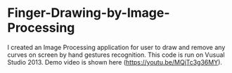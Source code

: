 # Finger-Drawing-by-Image-Processing

I created an Image Processing application for user to draw and remove any curves on screen by hand gestures recognition. This code is run on Vusual Studio 2013. Demo video is shown here (https://youtu.be/MQjTc3g36MY).
